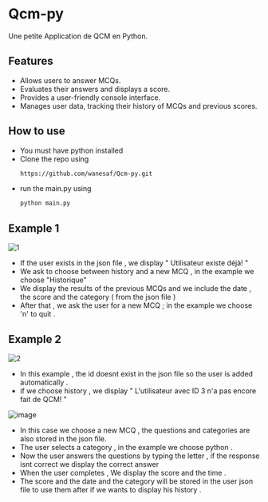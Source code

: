 # Qcm-py
Une petite Application de QCM en Python. 

## Features 
- Allows users to answer MCQs.
- Evaluates their answers and displays a score.
- Provides a user-friendly console interface.
- Manages user data, tracking their history of MCQs and previous scores.

## How to use 
- You must have python installed
- Clone the repo using
  ```bash
  https://github.com/wanesaf/Qcm-py.git
- run the main.py using
    ```bash
    python main.py

 ## Example 1
 ![1](https://github.com/user-attachments/assets/9c9d02a3-c1fa-46c0-8642-818a383cd03a)
 
- If the user exists in the json file , we display " Utilisateur existe déjà! "
- We ask to choose between history and a new MCQ , in the example we choose "Historique"
- We display the results of the previous MCQs and we include the date , the score and the category ( from the json file ) 
- After that , we ask the user for a new MCQ ; in the example we choose 'n' to quit .  

## Example 2
![2](https://github.com/user-attachments/assets/19454428-74f8-4b1a-86ed-0eb327b56e5a)

- In this example , the id doesnt exist in the json file so the user is added automatically .
- if we choose history , we display " L'utilisateur avec ID 3 n'a pas encore fait de QCM! "

![image](https://github.com/user-attachments/assets/13d3f9c0-27da-4c91-b95e-97a0b9f3a0de)

- In this case we choose a new MCQ , the questions and categories are also stored in the json file.
- The user selects a category , in the example we choose python .
- Now the user answers the questions by typing the letter , if the response isnt correct we display the correct answer
- When the user completes , We display the score and the time .
- The score and the date and the category will be stored in the user json file to use them after if we wants to display his history . 
 

